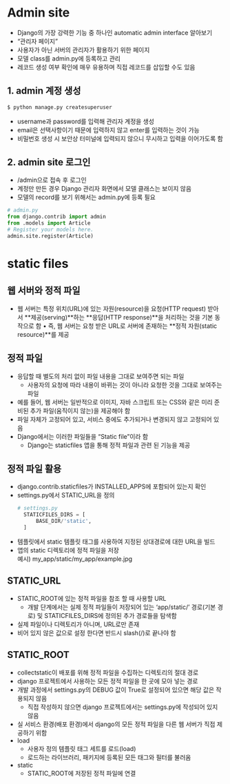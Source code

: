 # Admin site
- Django의 가장 강력한 기능 중 하나인 automatic admin interface 알아보기
- “관리자 페이지”
- 사용자가 아닌 서버의 관리자가 활용하기 위한 페이지
- 모델 class를 admin.py에 등록하고 관리
- 레코드 생성 여부 확인에 매우 유용하며 직접 레코드를 삽입할 수도 있음
## 1. admin 계정 생성
```bash
$ python manage.py createsuperuser
```
- username과 password를 입력해 관리자 계정을 생성
- email은 선택사항이기 때문에 입력하지 않고 enter를 입력하는 것이 가능
- 비밀번호 생성 시 보안상 터미널에 입력되지 않으니 무시하고 입력을 이어가도록 함
## 2. admin site 로그인
- <local>/admin으로 접속 후 로그인
- 계정만 만든 경우 Django 관리자 화면에서 모델 클래스는 보이지 않음
- 모델의 record를 보기 위해서는 admin.py에 등록 필요

```python
# admin.py
from django.contrib import admin
from .models import Article
# Register your models here.
admin.site.register(Article)
```
# static files
## 웹 서버와 정적 파일
- 웹 서버는 특정 위치(URL)에 있는 자원(resource)을 요청(HTTP request) 받아서 **제공(serving)**하는 **응답(HTTP response)**을 처리하는 것을 기본 동작으로 함
• 즉, 웹 서버는 요청 받은 URL로 서버에 존재하는 **정적 자원(static resource)**를 제공
## 정적 파일
- 응답할 때 별도의 처리 없이 파일 내용을 그대로 보여주면 되는 파일
  - 사용자의 요청에 따라 내용이 바뀌는 것이 아니라 요청한 것을 그대로 보여주는 파일
- 예를 들어, 웹 서버는 일반적으로 이미지, 자바 스크립트 또는 CSS와 같은 미리 준비된 추가 파일(움직이지 않는)을 제공해야 함
- 파일 자체가 고정되어 있고, 서비스 중에도 추가되거나 변경되지 않고 고정되어 있음
- Django에서는 이러한 파일들을 “Static file”이라 함
  - Django는 staticfiles 앱을 통해 정적 파일과 관련 된 기능을 제공

## 정적 파일 활용
- django.contrib.staticfiles가 INSTALLED_APPS에 포함되어 있는지 확인
- settings.py에서 STATIC_URL을 정의
  ```python
  # settings.py
    STATICFILES_DIRS = [
        BASE_DIR/'static',
    ]
  ```
- 템플릿에서 static 템플릿 태그를 사용하여 지정된 상대경로에 대한 URL을 빌드
- 앱의 static 디렉토리에 정적 파일을 저장
    <br>예시) my_app/static/my_app/example.jpg
## STATIC_URL
- STATIC_ROOT에 있는 정적 파일을 참조 할 때 사용할 URL
  - 개발 단계에서는 실제 정적 파일들이 저장되어 있는 ‘app/static/’ 경로(기본 경로) 및 STATICFILES_DIRS에 정의된 추가 경로들을 탐색함
- 실제 파일이나 디렉토리가 아니며, URL로만 존재
- 비어 있지 않은 값으로 설정 한다면 반드시 slash(/)로 끝나야 함
## STATIC_ROOT
- collectstatic이 배포를 위해 정적 파일을 수집하는 디렉토리의 절대 경로
- django 프로젝트에서 사용하는 모든 정적 파일을 한 곳에 모아 넣는 경로
- 개발 과정에서 settings.py의 DEBUG 값이 True로 설정되어 있으면 해당 값은 작용되지 않음
  - 직접 작성하지 않으면 django 프로젝트에서는 settings.py에 작성되어 있지 않음
- 실 서비스 환경(배포 환경)에서 django의 모든 정적 파일을 다른 웹 서버가 직접 제공하기 위함
- load
  - 사용자 정의 템플릿 태그 세트를 로드(load)
  - 로드하는 라이브러리, 패키지에 등록된 모든 태그와 필터를 불러옴
- static
  - STATIC_ROOT에 저장된 정적 파일에 연결
